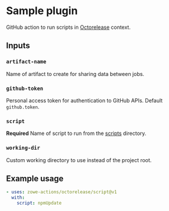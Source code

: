 # Sample plugin

GitHub action to run scripts in [Octorelease](https://github.com/octorelease/octorelease) context.

<!-- [![Build Status](https://github.com/octorelease/run-script/workflows/Test/badge.svg)](https://github.com/octorelease/run-script/actions?query=workflow%3ATest+branch%3Amaster)
[![npm latest version](https://img.shields.io/npm/v/@octorelease/run-script/latest.svg)](https://www.npmjs.com/package/@octorelease/run-script)
[![npm next version](https://img.shields.io/npm/v/@octorelease/run-script/next.svg)](https://www.npmjs.com/package/@octorelease/run-script) -->

## Inputs

### `artifact-name`

Name of artifact to create for sharing data between jobs.

### `github-token`

Personal access token for authentication to GitHub APIs. Default `github.token`.

### `script`

**Required** Name of script to run from the [scripts](scripts) directory.

### `working-dir`

Custom working directory to use instead of the project root.

## Example usage

```yaml
- uses: zowe-actions/octorelease/script@v1
  with:
    script: npmUpdate
```
